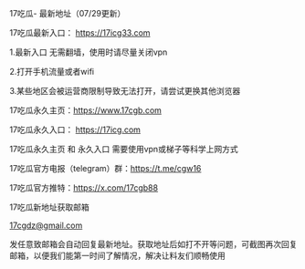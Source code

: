 17吃瓜- 最新地址（07/29更新）

17吃瓜最新入口： https://17icg33.com

1.最新入口 无需翻墙，使用时请尽量关闭vpn

2.打开手机流量或者wifi

3.某些地区会被运营商限制导致无法打开，请尝试更换其他浏览器

17吃瓜永久主页：https://www.17cgb.com

17吃瓜永久入口： https://17icg.com

17吃瓜永久主页 和 永久入口 需要使用vpn或梯子等科学上网方式

17吃瓜官方电报（telegram）群：https://t.me/cgw16

17吃瓜官方推特：https://x.com/17cgb88

17吃瓜新地址获取邮箱

17cgdz@gmail.com

发任意致邮箱会自动回复最新地址。获取地址后如打不开等问题，可截图再次回复邮箱，以便我们能第一时间了解情况，解决让料友们顺畅使用

